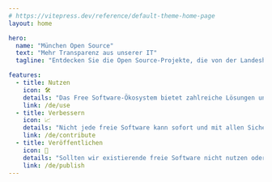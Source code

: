 ```yaml
---
# https://vitepress.dev/reference/default-theme-home-page
layout: home

hero:
  name: "München Open Source"
  text: "Mehr Transparenz aus unserer IT"
  tagline: "Entdecken Sie die Open Source-Projekte, die von der Landeshauptstadt München entwickelt, beauftragt oder gesponsert werden."

features:
  - title: Nutzen
    icon: 🛠
    details: "Das Free Software-Ökosystem bietet zahlreiche Lösungen und Anwendungen. Moderne IT ist ohne freie Software nicht mehr denkbar. Wir nutzen in vielen Bereichen freie Softwareprodukte."
    link: /de/use
  - title: Verbessern
    icon: 📈
    details: "Nicht jede freie Software kann sofort und mit allen Sicheirheits- und Featureanforderungen genutzt werden. Wir helfen, Fehler zu beheben oder Features einzubringen."
    link: /de/contribute
  - title: Veröffentlichen
    icon: 🚀
    details: "Sollten wir existierende freie Software nicht nutzen oder verbessern können, so entwicklen wir selbst frei Software. Wenn wir uns entscheiden Software selbst zu entwicklen, passiert das offen und frei."
    link: /de/publish
---
```


